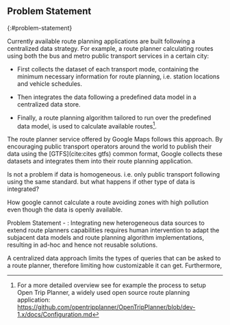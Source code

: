 ## Problem Statement
{:#problem-statement}

Currently available route planning applications
are built following a centralized data strategy.
For example, a route planner calculating routes
using both the bus and metro public transport services in a certain city:

* First collects the dataset of each transport mode,
containing the minimum necessary information for route planning,
i.e. station locations and vehicle schedules.

* Then integrates the data
following a predefined data model in a centralized data store.

* Finally, a route planning algorithm tailored
to run over the predefined data model,
is used to calculate available routes[^process].

The route planner service offered by Google Maps follows this approach.
By encouraging public transport operators around the world
to publish their data using the [GTFS](cite:cites gtfs) common format,
Google collects these datasets and
integrates them into their route planning application.

Is not a problem if data is homogeneous. i.e. only public transport following using the same standard.
but what happens if other type of data is integrated?

How google cannot calculate a route avoiding zones with high pollution even though the data is openly available.

Problem Statement -
: Integrating new heterogeneous data sources
to extend route planners capabilities requires human intervention
to adapt the subjacent data models and route planning algorithm implementations,
resulting in ad-hoc and hence not reusable solutions.

A centralized data approach limits the types of queries that can be asked to a route planner,
therefore limiting how customizable it can get.
Furthermore,

[^process]: For a more detailed overview see for example the process to setup Open Trip Planner, a widely used open source route planning application: <a href="https://github.com/opentripplanner/OpenTripPlanner/blob/dev-1.x/docs/Configuration.md">https://github.com/opentripplanner/OpenTripPlanner/blob/dev-1.x/docs/Configuration.md</a>
